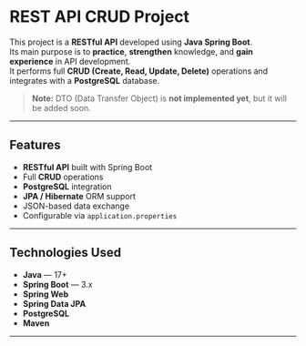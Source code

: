 # REST API CRUD Project

This project is a **RESTful API** developed using **Java Spring Boot**.  
Its main purpose is to **practice**, **strengthen** knowledge, and **gain experience** in API development.  
It performs full **CRUD (Create, Read, Update, Delete)** operations and integrates with a **PostgreSQL** database.

> **Note:** DTO (Data Transfer Object) is **not implemented yet**, but it will be added soon.

---

## Features

-  **RESTful API** built with Spring Boot
-  Full **CRUD** operations
-  **PostgreSQL** integration
-  **JPA / Hibernate** ORM support
-  JSON-based data exchange
-  Configurable via `application.properties`

---

##  Technologies Used

- **Java** — 17+
- **Spring Boot** — 3.x
- **Spring Web**
- **Spring Data JPA**
- **PostgreSQL**
- **Maven**

---
